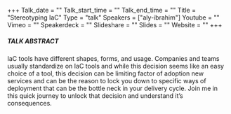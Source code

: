 +++
Talk_date = ""
Talk_start_time = ""
Talk_end_time = ""
Title = "Stereotyping IaC"
Type = "talk"
Speakers = ["aly-ibrahim"]
Youtube = ""
Vimeo = ""
Speakerdeck = ""
Slideshare = ""
Slides = ""
Website = ""
+++

##### TALK ABSTRACT

IaC tools have different shapes, forms, and usage. Companies and teams usually standardize on IaC tools and while this decision seems like an easy choice of a tool, this decision can be limiting factor of adoption new services and can be the reason to lock you down to specific ways of deployment that can be the bottle neck in your delivery cycle. Join me in this quick journey to unlock that decision and understand it’s consequences.